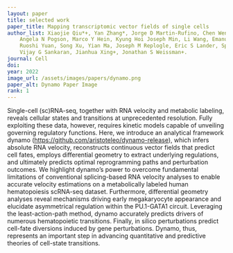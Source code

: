 ```yaml
---
layout: paper
title: selected work
paper_title: Mapping transcriptomic vector fields of single cells
author_list: Xiaojie Qiu*+, Yan Zhang*, Jorge D Martin-Rufino, Chen Weng, Shayan Hosseinzadeh, Dian Yang, 
    Angela N Pogson, Marco Y Hein, Kyung Hoi Joseph Min, Li Wang, Emanuelle I Grody, Matthew J Shurtleff, 
    Ruoshi Yuan, Song Xu, Yian Ma, Joseph M Replogle, Eric S Lander, Spyros Darmanis, Ivet Bahar, 
    Vijay G Sankaran, Jianhua Xing+, Jonathan S Weissman+.
journal: Cell
doi:
year: 2022
image_url: /assets/images/papers/dynamo.png
paper_alt: Dynamo Paper Image
rank: 1
---
```


Single-cell (sc)RNA-seq, together with RNA velocity and metabolic labeling, reveals cellular states and transitions at 
unprecedented resolution. Fully exploiting these data, however, requires kinetic models capable of unveiling governing 
regulatory functions. Here, we introduce an analytical framework dynamo (https://github.com/aristoteleo/dynamo-release), 
which infers absolute RNA velocity, reconstructs continuous vector fields that predict cell fates, employs differential 
geometry to extract underlying regulations, and ultimately predicts optimal reprogramming paths and perturbation 
outcomes. We highlight dynamo’s power to overcome fundamental limitations of conventional splicing-based RNA velocity 
analyses to enable accurate velocity estimations on a metabolically labeled human hematopoiesis scRNA-seq dataset. 
Furthermore, differential geometry analyses reveal mechanisms driving early megakaryocyte appearance and elucidate 
asymmetrical regulation within the PU.1-GATA1 circuit. Leveraging the least-action-path method, dynamo accurately 
predicts drivers of numerous hematopoietic transitions. Finally, in silico perturbations predict cell-fate diversions 
induced by gene perturbations. Dynamo, thus, represents an important step in advancing quantitative
and predictive theories of cell-state transitions.